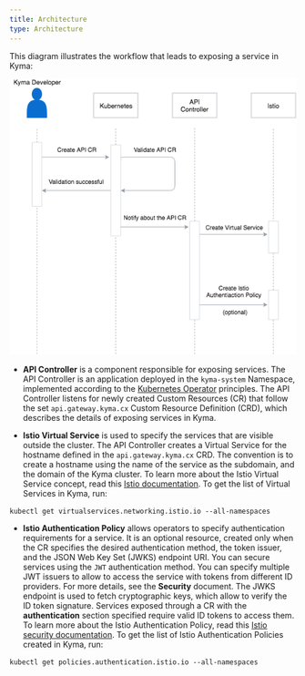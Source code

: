 ```yaml
---
title: Architecture
type: Architecture
---
```


This diagram illustrates the workflow that leads to exposing a service in Kyma:

![service-exposure-flow](assets/001-service-exposure-flow.png)

- **API Controller** is a component responsible for exposing services. The API Controller is an application deployed in the `kyma-system` Namespace, implemented according to the [Kubernetes Operator](https://coreos.com/blog/introducing-operators.html) principles. The API Controller listens for newly created Custom Resources (CR) that follow the set `api.gateway.kyma.cx` Custom Resource Definition (CRD), which describes the details of exposing services in Kyma.

- **Istio Virtual Service** is used to specify the services that are visible outside the cluster. The API Controller creates a Virtual Service for the hostname defined in the `api.gateway.kyma.cx` CRD. The convention is to create a hostname using the name of the service as the subdomain, and the domain of the Kyma cluster. To learn more about the Istio Virtual Service concept, read this [Istio documentation](https://kubernetes.io/docs/concepts/services-networking/ingress/).
To get the list of Virtual Services in Kyma, run:
```
kubectl get virtualservices.networking.istio.io --all-namespaces
```

- **Istio Authentication Policy** allows operators to specify authentication requirements for a service. It is an optional resource, created only when the CR specifies the desired authentication method, the token issuer, and the JSON Web Key Set (JWKS) endpoint URI. You can secure services using the `JWT` authentication method. You can specify multiple JWT issuers to allow to access the service with tokens from different ID providers. For more details, see the **Security** document.
The JWKS endpoint is used to fetch cryptographic keys, which allow to verify the ID token signature. Services exposed through a CR with the **authentication** section specified require valid ID tokens to access them. To learn more about the Istio Authentication Policy, read this [Istio security documentation](https://istio.io/docs/concepts/security/authn-policy/).
To get the list of Istio Authentication Policies created in Kyma, run:
```
kubectl get policies.authentication.istio.io --all-namespaces
```
